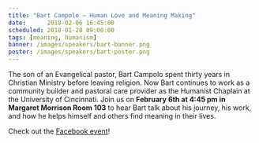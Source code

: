 ```yaml
---
title: "Bart Campolo – Human Love and Meaning Making"
date:      2018-02-06 16:45:00
scheduled: 2018-01-28 09:00:00
tags: [meaning, humanism]
banner: /images/speakers/bart-banner.png
poster: /images/speakers/bart-poster.png
---
```

The son of an Evangelical pastor, Bart Campolo spent thirty years in Christian Ministry before leaving religion. Now Bart continues to work as a community builder and pastoral care provider as the Humanist Chaplain at the University of Cincinnati. Join us on **February 6th at 4:45 pm in Margaret Morrison Room 103** to hear Bart talk about his journey, his work, and how he helps himself and others find meaning in their lives.

Check out the [Facebook event](https://www.facebook.com/events/445720055844930/)!
